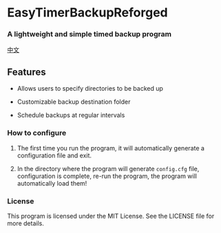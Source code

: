 # EasyTimerBackupReforged

### A lightweight and simple timed backup program

[中文](https://github.com/SleepingCui/EasyTimerBackupReforged/blob/master/README_zh_CN.md)

## Features

- Allows users to specify directories to be backed up

- Customizable backup destination folder

- Schedule backups at regular intervals

  

### How to configure

1. The first time you run the program, it will automatically generate a configuration file and exit.

2. In the directory where the program will generate `config.cfg` file, configuration is complete, re-run the program, the program will automatically load them!

   

### License

This program is licensed under the MIT License. See the LICENSE file for more details.




